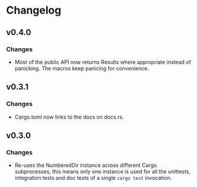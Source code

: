 # Changelog

## v0.4.0

### Changes

- Most of the public API now returns Results where appropriate instead
  of panicking.  The macros keep panicing for convenience.

## v0.3.1

### Changes

- Cargo.toml now links to the docs on docs.rs.

## v0.3.0

### Changes

- Re-uses the NumberedDir instance across different Cargo
  subprocesses, this means only one instance is used for all the
  unittests, integration tests and doc tests of a single `cargo test`
  invocation.
